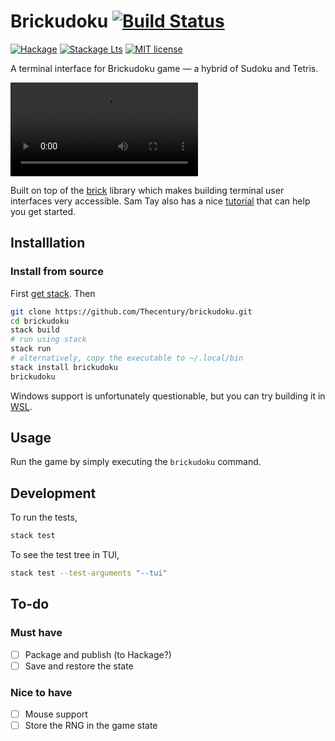 # Brickudoku [![Build Status](https://github.com/thecentury/brickudoku/actions/workflows/haskell-ci.yml/badge.svg)](https://github.com/thecentury/brickudoku/actions/workflows/haskell-ci.yml)

[![Hackage](https://img.shields.io/hackage/v/brickudoku.svg?logo=haskell)](https://hackage.haskell.org/package/brickudoku)
[![Stackage Lts](https://stackage.org/package/brickudoku/badge/lts)](https://stackage.org/lts/package/brickudoku)
[![MIT license](https://img.shields.io/badge/license-MIT-blue.svg)](LICENSE)

A terminal interface for Brickudoku game — a hybrid of Sudoku and Tetris.

<video src="https://user-images.githubusercontent.com/3943804/235542838-b5783776-8d54-4de3-abab-b3641978215f.mp4"></video>

Built on top of the [brick](https://github.com/jtdaugherty/brick) library which makes building terminal user interfaces very accessible. Sam Tay also has a nice [tutorial](https://samtay.github.io/posts/introduction-to-brick) that can help you get started.

## Installlation

### Install from source

First [get stack](https://docs.haskellstack.org/en/stable/#how-to-install). Then
```bash
git clone https://github.com/Thecentury/brickudoku.git
cd brickudoku
stack build
# run using stack
stack run
# alternatively, copy the executable to ~/.local/bin
stack install brickudoku
brickudoku
```

Windows support is unfortunately questionable, but you can try building it in [WSL](https://learn.microsoft.com/en-us/windows/wsl/install).

## Usage

Run the game by simply executing the `brickudoku` command.

## Development

To run the tests,
```bash
stack test
```

To see the test tree in TUI,
```bash
stack test --test-arguments "--tui"
```

## To-do

### Must have

- [ ] Package and publish (to Hackage?)
- [ ] Save and restore the state

### Nice to have

- [ ] Mouse support
- [ ] Store the RNG in the game state
